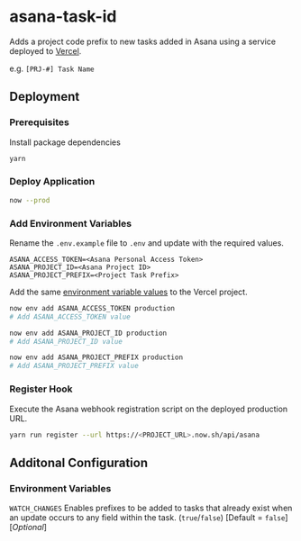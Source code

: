 # asana-task-id

Adds a project code prefix to new tasks added in Asana using a service deployed to [Vercel](https://vercel.com).

e.g. `[PRJ-#] Task Name`

## Deployment

### Prerequisites

Install package dependencies

```sh
yarn
```

### Deploy Application

```sh
now --prod
```

### Add Environment Variables

Rename the `.env.example` file to `.env` and update with the required values.

```
ASANA_ACCESS_TOKEN=<Asana Personal Access Token>
ASANA_PROJECT_ID=<Asana Project ID>
ASANA_PROJECT_PREFIX=<Project Task Prefix>
```

Add the same [environment variable values](https://vercel.com/blog/environment-variables-ui) to the Vercel project.

```sh
now env add ASANA_ACCESS_TOKEN production
# Add ASANA_ACCESS_TOKEN value
```

```sh
now env add ASANA_PROJECT_ID production
# Add ASANA_PROJECT_ID value
```

```sh
now env add ASANA_PROJECT_PREFIX production
# Add ASANA_PROJECT_PREFIX value
```

### Register Hook

Execute the Asana webhook registration script on the deployed production URL.

```sh
yarn run register --url https://<PROJECT_URL>.now.sh/api/asana
```

## Additonal Configuration

### Environment Variables

`WATCH_CHANGES` Enables prefixes to be added to tasks that already exist when an update occurs to any field within the task. (`true`/`false`) [Default = `false`] [*Optional*]

